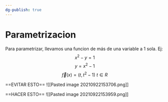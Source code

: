 ```yaml
---
dg-publish: true
---
```

# Parametrizacion
Para parametrizar, llevamos una funcion de más de una variable a 1 sola. 
Ej: $$x^2-y=1$$
$$y=x^2-1$$
$$\vec f(x)=(t, t^2-1)\ t \in R$$ 

==EVITAR ESTO==
![[Pasted image 20210922153706.png]]

==HACER ESTO==
![[Pasted image 20210922153959.png]]